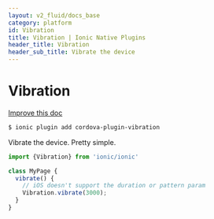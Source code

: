 ```yaml
---
layout: v2_fluid/docs_base
category: platform
id: Vibration
title: Vibration | Ionic Native Plugins
header_title: Vibration
header_sub_title: Vibrate the device
---
```



<h1 class="title">Vibration</h1>

<a class="improve-docs" href='https://github.com/driftyco/ionic-site/edit/ionic2/docs/v2/platform/vibration/index.md'>
  Improve this doc
</a>

```bash
$ ionic plugin add cordova-plugin-vibration
```

Vibrate the device. Pretty simple.

```javascript
import {Vibration} from 'ionic/ionic'

class MyPage {
  vibrate() {
    // iOS doesn't support the duration or pattern param
    Vibration.vibrate(3000);
  }
}
```
